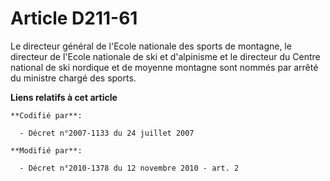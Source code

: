 # Article D211-61

Le directeur général de l'Ecole nationale des sports de montagne, le directeur de l'Ecole nationale de ski et d'alpinisme et
le directeur du Centre national de ski nordique et de moyenne montagne sont nommés par arrêté du ministre chargé des sports.

**Liens relatifs à cet article**

	**Codifié par**:

	  - Décret n°2007-1133 du 24 juillet 2007

	**Modifié par**:

	  - Décret n°2010-1378 du 12 novembre 2010 - art. 2
